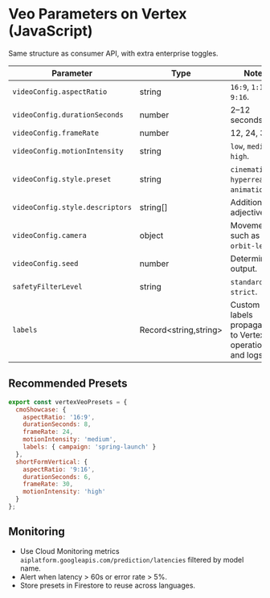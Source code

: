 # Veo Parameters on Vertex (JavaScript)

Same structure as consumer API, with extra enterprise toggles.

| Parameter | Type | Notes |
| --- | --- | --- |
| `videoConfig.aspectRatio` | string | `16:9`, `1:1`, `9:16`. |
| `videoConfig.durationSeconds` | number | 2–12 seconds. |
| `videoConfig.frameRate` | number | 12, 24, 30. |
| `videoConfig.motionIntensity` | string | `low`, `medium`, `high`. |
| `videoConfig.style.preset` | string | `cinematic`, `hyperreal`, `animation`. |
| `videoConfig.style.descriptors` | string[] | Additional adjectives. |
| `videoConfig.camera` | object | Movements such as `orbit-left`. |
| `videoConfig.seed` | number | Deterministic output. |
| `safetyFilterLevel` | string | `standard`, `strict`. |
| `labels` | Record<string,string> | Custom labels propagated to Vertex operations and logs. |

## Recommended Presets

```js
export const vertexVeoPresets = {
  cmoShowcase: {
    aspectRatio: '16:9',
    durationSeconds: 8,
    frameRate: 24,
    motionIntensity: 'medium',
    labels: { campaign: 'spring-launch' }
  },
  shortFormVertical: {
    aspectRatio: '9:16',
    durationSeconds: 6,
    frameRate: 30,
    motionIntensity: 'high'
  }
};
```

## Monitoring
- Use Cloud Monitoring metrics `aiplatform.googleapis.com/prediction/latencies` filtered by model name.
- Alert when latency > 60s or error rate > 5%.
- Store presets in Firestore to reuse across languages.
